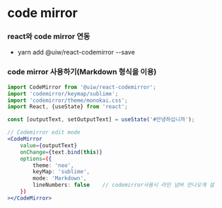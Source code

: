 # code mirror

### react와 code mirror 연동

* yarn add @uiw/react-codemirror --save

### code mirror 사용하기(Markdown 형식을 이용)

```jsx
import CodeMirror from '@uiw/react-codemirror';
import 'codemirror/keymap/sublime';
import 'codemirror/theme/monokai.css';
import React, {useState} from 'react';

const [outputText, setOutputText] = useState('#안녕하십니까');

// Codemirror edit mode
<CodeMirror
    value={outputText}
    onChange={text.bind(this)}
    options=({
        theme: 'neo',
        keyMap: 'sublime',
        mode: 'Markdown',
        lineNumbers: false    // codemirror사용시 라인 넘버 안나오게 설
    })
></CodeMirror>
```

